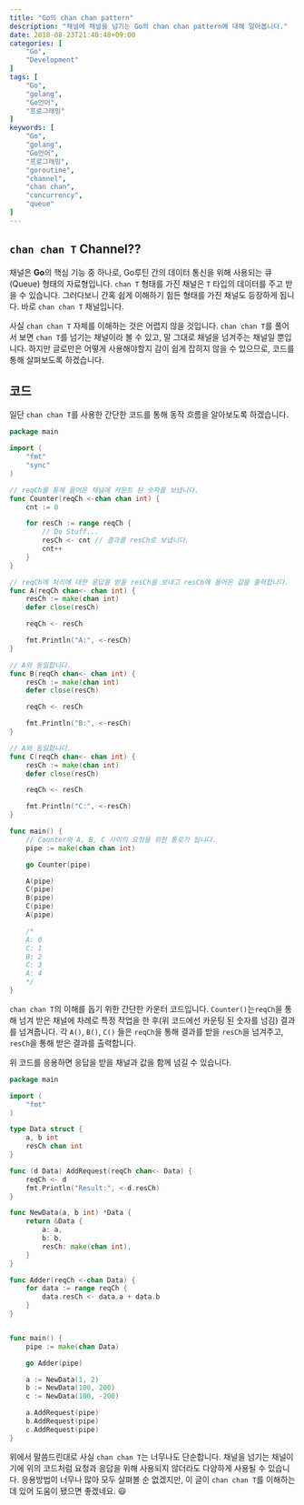 ```yaml
---
title: "Go의 chan chan pattern"
description: "채널에 채널을 넘기는 Go의 chan chan pattern에 대해 알아봅니다."
date: 2018-08-23T21:40:48+09:00
categories: [
    "Go",
    "Development"
]
tags: [
    "Go",
    "golang",
    "Go언어",
    "프로그래밍"
]
keywords: [
    "Go",
    "golang",
    "Go언어",
    "프로그래밍",
    "goroutine",
    "channel",
    "chan chan",
    "concurrency",
    "queue"
]
---
```


## `chan chan T` Channel??
채널은 **Go**의 핵심 기능 중 하나로, Go루틴 간의 데이터 통신을 위해 사용되는 큐(Queue) 형태의 자료형입니다. `chan T` 형태를 가진 채널은 `T` 타입의 데이터를 주고 받을 수 있습니다. 그러다보니 간혹 쉽게 이해하기 힘든 형태를 가진 채널도 등장하게 됩니다. 바로 `chan chan T` 채널입니다.

사실 `chan chan T` 자체를 이해하는 것은 어렵지 않을 것입니다. `chan chan T`를 풀어서 보면 `chan T`를 넘기는 채널이라 볼 수 있고, 말 그대로 채널을 넘겨주는 채널일 뿐입니다. 하지만 글로만은 어떻게 사용해야할지 감이 쉽게 잡히지 않을 수 있으므로, 코드를 통해 살펴보도록 하겠습니다.

## 코드
일단 `chan chan T`를 사용한 간단한 코드를 통해 동작 흐름을 알아보도록 하겠습니다.

```go
package main

import (
    "fmt"
    "sync"
)

// reqCh를 통해 들어온 채널에 카운트 된 숫자를 보냅니다.
func Counter(reqCh <-chan chan int) {
	cnt := 0

	for resCh := range reqCh {
        // Do Stuff...
		resCh <- cnt // 결과를 resCh로 보냅니다.
		cnt++
	}
}

// reqCh에 처리에 대한 응답을 받을 resCh을 보내고 resCh에 들어온 값을 출력합니다.
func A(reqCh chan<- chan int) {
	resCh := make(chan int)
	defer close(resCh)

	reqCh <- resCh

	fmt.Println("A:", <-resCh)
}

// A와 동일합니다.
func B(reqCh chan<- chan int) {
	resCh := make(chan int)
	defer close(resCh)

	reqCh <- resCh

	fmt.Println("B:", <-resCh)
}

// A와 동일합니다.
func C(reqCh chan<- chan int) {
	resCh := make(chan int)
	defer close(resCh)

	reqCh <- resCh

	fmt.Println("C:", <-resCh)
}

func main() {
    // Counter와 A, B, C 사이의 요청을 위한 통로가 됩니다.
	pipe := make(chan chan int)

	go Counter(pipe)

	A(pipe)
	C(pipe)
	B(pipe)
	C(pipe)
    A(pipe)

    /*
    A: 0
    C: 1
    B: 2
    C: 3
    A: 4
    */
}
```

`chan chan T`의 이해를 돕기 위한 간단한 카운터 코드입니다. `Counter()`는`reqCh`을 통해 넘겨 받은 채널에 차례로 특정 작업을 한 후(위 코드에선 카운팅 된 숫자를 넘김) 결과를 넘겨줍니다. 각 `A()`, `B()`, `C()` 들은 `reqCh`을 통해 결과를 받을 `resCh`을 넘겨주고, `resCh`을 통해 받은 결과를 출력합니다.

위 코드를 응용하면 응답을 받을 채널과 값을 함께 넘길 수 있습니다.

```go
package main

import (
	"fmt"
)

type Data struct {
	a, b int
	resCh chan int
}

func (d Data) AddRequest(reqCh chan<- Data) {
	reqCh <- d
	fmt.Println("Result:", <-d.resCh)
}

func NewData(a, b int) *Data {
	return &Data {
		a: a,
		b: b,
		resCh: make(chan int),
	}
}

func Adder(reqCh <-chan Data) {
	for data := range reqCh {
		data.resCh <- data.a + data.b
	}
}


func main() {
	pipe := make(chan Data)

	go Adder(pipe)

	a := NewData(1, 2)
	b := NewData(100, 200)
	c := NewData(100, -200)

	a.AddRequest(pipe)
	b.AddRequest(pipe)
	c.AddRequest(pipe)
}
```

위에서 말씀드린대로 사실 `chan chan T`는 너무나도 단순합니다. 채널을 넘기는 채널이기에 위의 코드처럼 요청과 응답을 위해 사용되지 않더라도 다양하게 사용될 수 있습니다. 응용방법이 너무나 많아 모두 살펴볼 순 없겠지만, 이 글이 `chan chan T`를 이해하는데 있어 도움이 됐으면 좋겠네요. :smiley: